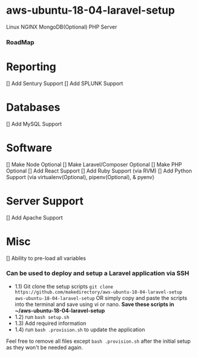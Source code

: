 # aws-ubuntu-18-04-laravel-setup

Linux NGINX MongoDB(Optional) PHP Server

###  RoadMap

# Reporting
[] Add Sentury Support
[] Add SPLUNK Support

# Databases
[] Add MySQL Support

# Software
[] Make Node Optional
[] Make Laravel/Composer Optional
[] Make PHP Optional
[] Add React Support
[] Add Ruby Support (via RVM)
[] Add Python Support (via virtualenv(Optional), pipenv(Optional), & pyenv)

# Server Support
[] Add Apache Support

# Misc
[] Ability to pre-load all variables

### Can be used to deploy and setup a Laravel application via SSH
- 1.1) Git clone the setup scripts `git clone https://github.com/makedirectory/aws-ubuntu-18-04-laravel-setup aws-ubuntu-18-04-laravel-setup` OR simply copy and paste the scripts into the terminal and save using vi or nano.
**Save these scripts in ~/aws-ubuntu-18-04-laravel-setup**
- 1.2) run `bash setup.sh`
- 1.3) Add required information
- 1.4) run `bash .provision.sh` to update the application

Feel free to remove all files except `bash .provision.sh` after the initial setup as they won't be needed again.
